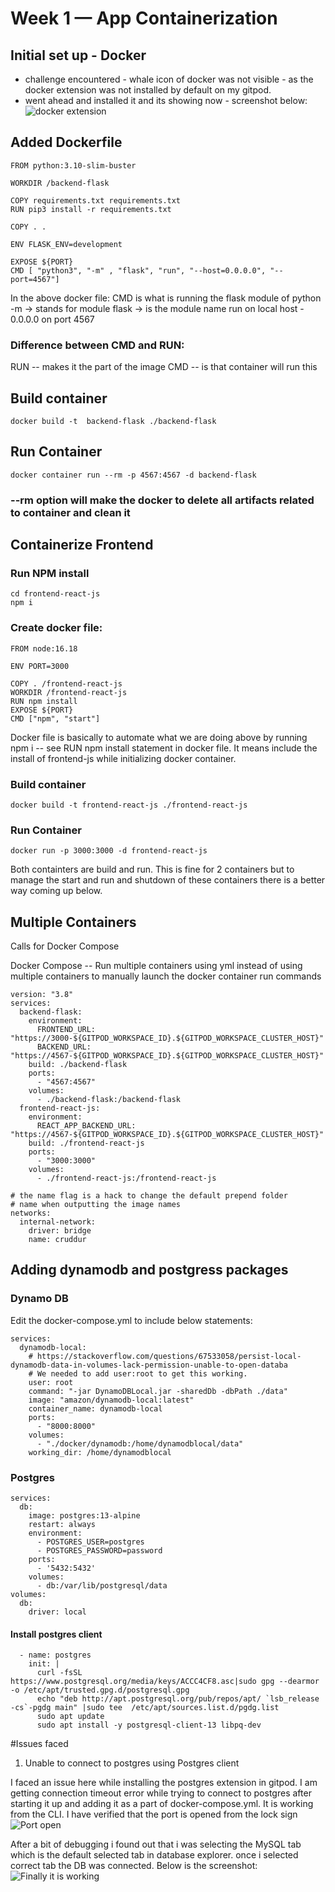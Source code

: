 # Week 1 — App Containerization

## Initial set up - Docker
- challenge encountered - whale icon of docker was not visible - as the docker extension was not installed by default on my gitpod.
- went ahead and installed it and its showing now - screenshot below:
![docker extension](assets/docker_extension_install.png)


## Added Dockerfile

```
FROM python:3.10-slim-buster

WORKDIR /backend-flask

COPY requirements.txt requirements.txt
RUN pip3 install -r requirements.txt

COPY . .

ENV FLASK_ENV=development

EXPOSE ${PORT}
CMD [ "python3", "-m" , "flask", "run", "--host=0.0.0.0", "--port=4567"]

```

In the above docker file: CMD is what is running the flask module of python
-m -> stands for module
flask -> is the module name
run on local host - 0.0.0.0
on port 4567


### Difference between CMD and RUN:
RUN -- makes it the part of the image
CMD -- is that container will run this


## Build container
```
docker build -t  backend-flask ./backend-flask
```

## Run Container
```
docker container run --rm -p 4567:4567 -d backend-flask
```

### --rm option will make the docker to delete all artifacts related to container and clean it



## Containerize Frontend

### Run NPM install
```
cd frontend-react-js
npm i
```

### Create docker file:

```
FROM node:16.18

ENV PORT=3000

COPY . /frontend-react-js
WORKDIR /frontend-react-js
RUN npm install
EXPOSE ${PORT}
CMD ["npm", "start"]
```

Docker file is basically to automate what we are doing above by running npm i -- see RUN npm install statement in docker file.
It means include the install of frontend-js while initializing docker container.


### Build container
```
docker build -t frontend-react-js ./frontend-react-js
```

### Run Container
```
docker run -p 3000:3000 -d frontend-react-js
```


Both containters are build and run. This is fine for 2 containers but to manage the start and run and shutdown of these containers there is a better way coming up below.


## Multiple Containers
Calls for Docker Compose

Docker Compose -- Run multiple containers using yml instead of using multiple containers to manually launch the docker container run commands

```
version: "3.8"
services:
  backend-flask:
    environment:
      FRONTEND_URL: "https://3000-${GITPOD_WORKSPACE_ID}.${GITPOD_WORKSPACE_CLUSTER_HOST}"
      BACKEND_URL: "https://4567-${GITPOD_WORKSPACE_ID}.${GITPOD_WORKSPACE_CLUSTER_HOST}"
    build: ./backend-flask
    ports:
      - "4567:4567"
    volumes:
      - ./backend-flask:/backend-flask
  frontend-react-js:
    environment:
      REACT_APP_BACKEND_URL: "https://4567-${GITPOD_WORKSPACE_ID}.${GITPOD_WORKSPACE_CLUSTER_HOST}"
    build: ./frontend-react-js
    ports:
      - "3000:3000"
    volumes:
      - ./frontend-react-js:/frontend-react-js

# the name flag is a hack to change the default prepend folder
# name when outputting the image names
networks: 
  internal-network:
    driver: bridge
    name: cruddur
  ```

## Adding dynamodb and postgress packages

### Dynamo DB

Edit the docker-compose.yml to include below statements:

```
services:
  dynamodb-local:
    # https://stackoverflow.com/questions/67533058/persist-local-dynamodb-data-in-volumes-lack-permission-unable-to-open-databa
    # We needed to add user:root to get this working.
    user: root
    command: "-jar DynamoDBLocal.jar -sharedDb -dbPath ./data"
    image: "amazon/dynamodb-local:latest"
    container_name: dynamodb-local
    ports:
      - "8000:8000"
    volumes:
      - "./docker/dynamodb:/home/dynamodblocal/data"
    working_dir: /home/dynamodblocal
```


### Postgres 
```
services:
  db:
    image: postgres:13-alpine
    restart: always
    environment:
      - POSTGRES_USER=postgres
      - POSTGRES_PASSWORD=password
    ports:
      - '5432:5432'
    volumes: 
      - db:/var/lib/postgresql/data
volumes:
  db:
    driver: local

```

#### Install postgres client

```
  - name: postgres
    init: |
      curl -fsSL https://www.postgresql.org/media/keys/ACCC4CF8.asc|sudo gpg --dearmor -o /etc/apt/trusted.gpg.d/postgresql.gpg
      echo "deb http://apt.postgresql.org/pub/repos/apt/ `lsb_release -cs`-pgdg main" |sudo tee  /etc/apt/sources.list.d/pgdg.list
      sudo apt update
      sudo apt install -y postgresql-client-13 libpq-dev
  ```

#Issues faced

1. Unable to connect to postgres using Postgres client
  
I faced an issue here while installing the postgres extension in gitpod. I am getting connection timeout error while trying to connect to postgres after starting it up and adding it as a part of docker-compose.yml.
It is working from the CLI. I have verified that the port is opened from the lock sign
![Port open](assets/postgres_port_open.png)

After a bit of debugging i found out that i was selecting the MySQL tab which is the default selected tab in database explorer. once i selected correct tab the DB was connected. Below is the screenshot:
![Finally it is working](assets/postgres_working_client.png)

  


